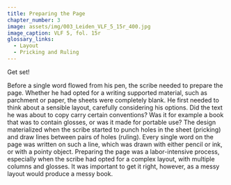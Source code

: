 ```yaml
---
title: Preparing the Page
chapter_number: 3
image: assets/img/003_Leiden_VLF_5_15r_400.jpg
image_caption: VLF 5, fol. 15r
glossary_links:
  - Layout
  - Pricking and Ruling
---
```


Get set!

Before a single word flowed from his pen, the scribe needed to prepare
the page. Whether he had opted for a writing supported material, such as
parchment or paper, the sheets were completely blank. He first needed to
think about a sensible layout, carefully considering his options. Did
the text he was about to copy carry certain conventions? Was it for
example a book that was to contain glosses, or was it made for portable
use? The design materialized when the scribe started to punch holes in
the sheet (pricking) and draw lines between pairs of holes (ruling).
Every single word on the page was written on such a line, which was
drawn with either pencil or ink, or with a pointy object. Preparing the
page was a labor-intensive process, especially when the scribe had opted
for a complex layout, with multiple columns and glosses. It was
important to get it right, however, as a messy layout would produce a
messy book.